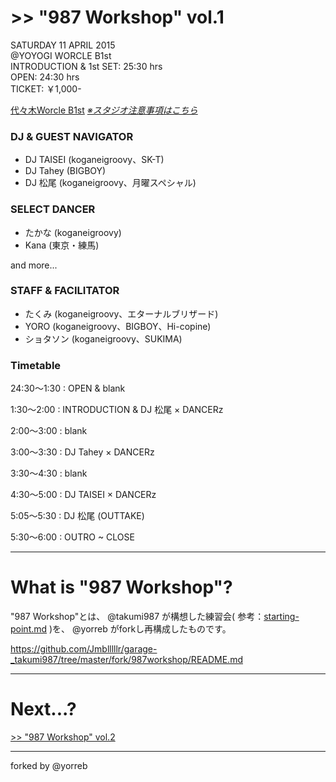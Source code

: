 # >> "987 Workshop" vol.1

SATURDAY 11 APRIL 2015  
@YOYOGI WORCLE B1st  
INTRODUCTION & 1st SET: 25:30 hrs  
OPEN: 24:30 hrs  
TICKET: ￥1,000-

[代々木Worcle B1st](http://www.studioworcle.com/yoyogi/spec/) [*※スタジオ注意事項はこちら*](http://www.studioworcle.com/yoyogi/info/352/)

### DJ & GUEST NAVIGATOR
- DJ TAISEI (koganeigroovy、SK-T)
- DJ Tahey (BIGBOY)
- DJ 松尾 (koganeigroovy、月曜スペシャル)

### SELECT DANCER
- たかな (koganeigroovy)
- Kana (東京・練馬)

and more...

### STAFF & FACILITATOR
- たくみ (koganeigroovy、エターナルブリザード)
- YORO (koganeigroovy、BIGBOY、Hi-copine)
- ショタソン (koganeigroovy、SUKIMA)

### Timetable

24:30～1:30 : OPEN & blank  

1:30～2:00 : INTRODUCTION & DJ 松尾 × DANCERz  

2:00～3:00 : blank

3:00～3:30 : DJ Tahey × DANCERz  

3:30～4:30 : blank

4:30～5:00 : DJ TAISEI × DANCERz  

5:05～5:30 : DJ 松尾 (OUTTAKE)  

5:30～6:00 : OUTRO ~ CLOSE  

---

# What is "987 Workshop"?

"987 Workshop"とは、 @takumi987 が構想した練習会( 参考：[starting-point.md](https://github.com/Jmblllllr/garage-_takumi987/blob/master/starting-point.md) )を、 @yorreb がforkし再構成したものです。

https://github.com/Jmblllllr/garage-_takumi987/tree/master/fork/987workshop/README.md

---

# Next...?

[>> "987 Workshop" vol.2](https://github.com/Jmblllllr/garage-_takumi987/edit/master/fork/987workshop/vol-02/vol-02.md)

---

forked by @yorreb
